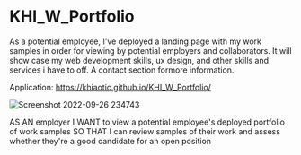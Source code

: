# KHI_W_Portfolio
As a potential employee,  I've deployed  a landing page  with my work samples in order for viewing by potential employers and collaborators. It will show case my web development skills, ux design, and other skills and services i have to off. A contact section formore information. 

Application: https://khiaotic.github.io/KHI_W_Portfolio/



![Screenshot 2022-09-26 234743](https://user-images.githubusercontent.com/112679225/192427413-971bda76-d041-49db-b433-2ab340b8140a.jpg)



AS AN employer
I WANT to view a potential employee's deployed portfolio of work samples
SO THAT I can review samples of their work and assess whether they're a good candidate for an open position

